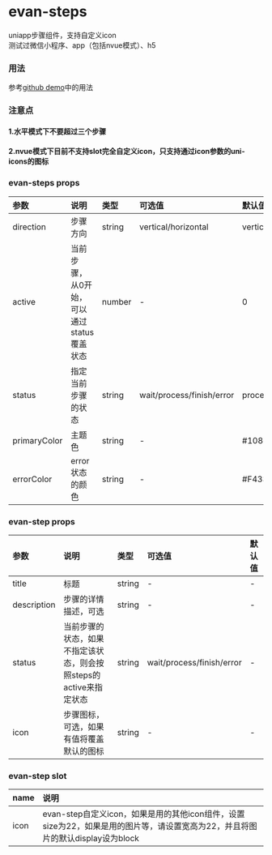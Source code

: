 # evan-steps
uniapp步骤组件，支持自定义icon   
测试过微信小程序、app（包括nvue模式）、h5

### 用法
参考[github demo](https://github.com/EvanMaFYH/evan-steps)中的用法

### 注意点

#### 1.水平模式下不要超过三个步骤
#### 2.nvue模式下目前不支持slot完全自定义icon，只支持通过icon参数的uni-icons的图标


### evan-steps props
| 参数           | 说明            | 类型    | 可选值     | 默认值  |    
| :------------- | :------------------------------ | :------ | :----- | :--- |  
| direction | 步骤方向 | string | vertical/horizontal | vertical |
| active | 当前步骤，从0开始，可以通过status覆盖状态 | number | - | 0 |
| status | 指定当前步骤的状态 | string | wait/process/finish/error | process |
| primaryColor | 主题色 | string | - | #108ee9 |
| errorColor | error状态的颜色 | string | - | #F43347 |

### evan-step props   
| 参数           | 说明            | 类型    | 可选值     | 默认值  |    
| :------------- | :------------------------------ | :------ | :----- | :--- |  
| title | 标题 | string | - | - |
| description | 步骤的详情描述，可选 | string | - | - |
| status | 当前步骤的状态，如果不指定该状态，则会按照steps的active来指定状态 | string | wait/process/finish/error | - |
| icon | 步骤图标，可选，如果有值将覆盖默认的图标 | string | - | - |

### evan-step slot
| name | 说明 |
| :--- | :---------------- |
| icon | evan-step自定义icon，如果是用的其他icon组件，设置size为22，如果是用的图片等，请设置宽高为22，并且将图片的默认display设为block |
